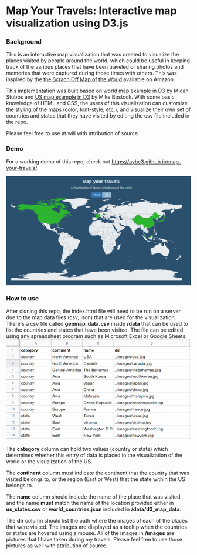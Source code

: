 # Map Your Travels: Interactive map visualization using D3.js

### Background
This is an interactive map visualization that was created to visualize the places visited by people around the world, which could be useful in keeping track of the various places that have been traveled or sharing photos and memories that were captured during those times with others. This was inspired by the [the Scrach Off Map of the World](https://www.amazon.com/s?k=scratch+off+map+of+the+world&pldnSite=1&ref=nb_sb_noss_2 "https://www.amazon.com/s?k=scratch+off+map+of+the+world&pldnSite=1&ref=nb_sb_noss_2") available on Amazon. 

This implementation was built based on
[world map example in D3](http://bl.ocks.org/micahstubbs/8e15870eb432a21f0bc4d3d527b2d14f "http://bl.ocks.org/micahstubbs/8e15870eb432a21f0bc4d3d527b2d14f") by Micah Stubbs
and
[US map example in D3](https://bl.ocks.org/mbostock/4090848 "https://bl.ocks.org/mbostock/4090848") by Mike Bostock. With some basic knowledge of HTML and CSS, the users of this visualization can customize the styling of the maps (color, font-style, etc.), and visualize their own set of countries and states that they have visited by editing the csv file included in the repo.

Please feel free to use at will with attribution of source.

### Demo

For a working demo of this repo, check out https://aybc3.github.io/map-your-travels/.

[![alt text](https://github.com/aybc3/map-your-travels/blob/master/images/markdown/main.PNG "main image")](https://aybc3.github.io/map-your-travels/) 

### How to use
After cloning this repo, the index.html file will need to be run on a server due to the map data files (csv, json) that are used for the visualization. There's a csv file called **geomap_data.csv** inside **/data** that can be used to list the countries and states that have been visited. The file can be edited using any spreadsheet program such as Microsoft Excel or Google Sheets. ![alt text](https://github.com/aybc3/map-your-travels/blob/master/images/markdown/sample_data.PNG "sample data")

The **category** column can hold two values (country or state) which determines whether this entry of data is placed in the visualization of the world or the visualization of the US. 

The **continent** column must indicate the continent that the country that was visited belongs to, or the region (East or West) that the state within the US belongs to.

The **name** column should include the name of the place that was visited, and the name **must** match the name of the location provided either in **us_states.csv** or **world_countries.json** included in **/data/d3_map_data**.

The **dir** column should list the path where the images of each of the places that were visited. The images are displayed as a tooltip when the countries or states are hovered using a mouse. All of the images in **/images** are pictures that I have taken during my travels. Please feel free to use those pictures as well with attribution of source.




